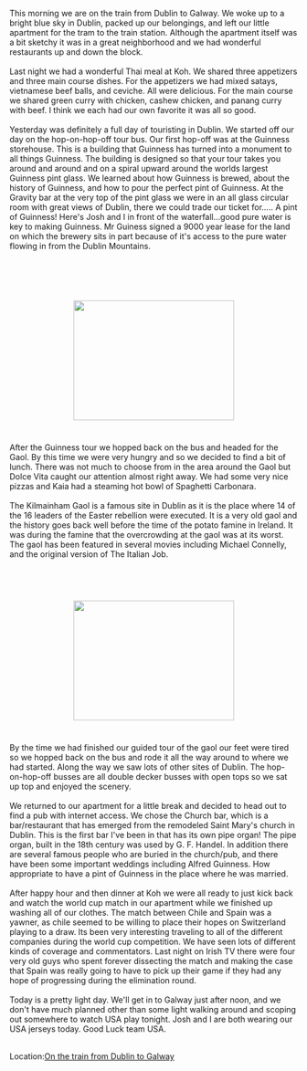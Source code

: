 <!--
.. title: A Day in Dublin
.. date: 2010/06/26
.. slug: a-day-in-dublin
.. tags: Travel
.. link: 
.. description: 
-->


This morning we are on the train from Dublin to Galway.  We woke up to a bright blue sky in Dublin, packed up our belongings, and left our little apartment for the tram to the train station.  Although the apartment itself was a bit sketchy it was in a great neighborhood and we had wonderful restaurants up and down the block.<br /><br />Last night we had a wonderful Thai meal at Koh.  We shared three appetizers and three main course dishes.  For the appetizers we had mixed satays, vietnamese beef balls, and ceviche.  All were delicious.  For the main course we shared green curry with chicken, cashew chicken, and panang curry with beef.  I think we each had our own favorite it was all so good.<br /><br />Yesterday was definitely a full day of touristing in Dublin.  We started off our day on the hop-on-hop-off tour bus.  Our first hop-off was at the Guinness storehouse.  This is a building that Guinness has turned into a monument to all things Guinness.  The building is designed so that your tour takes you around and around and on a spiral upward around the worlds largest Guinness pint glass.  We learned about how Guinness is brewed, about the history of Guinness, and how to pour the perfect pint of Guinness.  At the Gravity bar at the very top of the pint glass we were in an all glass circular room with great views of Dublin, there we could trade our ticket for..... A pint of Guinness!  Here's Josh and I in front of the waterfall...good pure water is key to making Guinness.  Mr Guiness signed a 9000 year lease for the land on which the brewery sits in part because of it's access to the pure water flowing in from the Dublin Mountains.<br /><br /><br /><br /><br /><center><a href='http://blogpress.w18.net/photos/10/06/26/731.jpg'><img src='http://blogpress.w18.net/photos/10/06/26/s_731.jpg' border='0' width='281' height='210' style='margin:5px'></a></center><br /><br />After the Guinness tour we hopped back on the bus and headed for the Gaol. By this time we were very hungry and so we decided to find a bit of lunch.  There was not much to choose from in the area around the Gaol but Dolce Vita caught our attention almost right away.  We had some very nice pizzas and Kaia had a steaming hot bowl of Spaghetti Carbonara.<br /><br />The Kilmainham Gaol is a famous site in Dublin as it is the place where 14 of the 16 leaders of the Easter rebellion were executed.  It is a very old gaol and the history goes back well before the time of the potato famine in Ireland.  It was during the famine that the overcrowding at the gaol was at its worst.  The gaol has been featured in several movies including Michael Connelly, and the original version of The Italian Job.  <br /><br /><br /><br /><br /><center><a href='http://blogpress.w18.net/photos/10/06/26/732.jpg'><img src='http://blogpress.w18.net/photos/10/06/26/s_732.jpg' border='0' width='281' height='210' style='margin:5px'></a></center><br /><br />By the time we had finished our guided tour of the gaol our feet were tired so we hopped back on the bus and rode it all the way around to where we had started.  Along the way we saw lots of other sites of Dublin.  The hop-on-hop-off busses are all double decker busses with open tops so we sat up top and enjoyed the scenery.<br /><br />We returned to our apartment for a little break and decided to head out to find a pub with internet access.  We chose the Church bar, which is a bar/restaurant that has emerged from the remodeled Saint Mary's church in Dublin.  This is the first bar I've been in that has its own pipe organ!  The pipe organ, built in the 18th century was used by G. F. Handel.  In addition there are several famous people who are buried in the church/pub, and there have been some important weddings including Alfred Guinness.  How appropriate to have a pint of Guinness in the place where he was married.<br /><br />After happy hour and then dinner at Koh we were all ready to just kick back and watch the world cup match in our apartment while we finished up washing all of our clothes.  The match between Chile and Spain was a yawner, as chile seemed to be willing to place their hopes on Switzerland playing to a draw.  Its been very interesting traveling to all of the different companies during the world cup competition.  We have seen lots of different kinds of coverage and commentators.  Last night on Irish TV there were four  very old guys who spent forever dissecting the match and making the case that Spain was really going to have to pick up their game if they had any hope of progressing during the elimination round.<br /><br />Today is a pretty light day.  We'll get in to Galway just after noon, and we don't have much planned other than some light walking around and scoping out somewhere to watch USA play tonight.  Josh and I are both wearing our USA jerseys today.  Good Luck team USA.<br /><br /><p class='blogpress_location'>Location:<a href='http://maps.google.com/maps?q=On%20the%20train%20from%20Dublin%20to%20Galway&z=10'>On the train from Dublin to Galway</a></p><div class="blogger-post-footer"><img width='1' height='1' src='https://blogger.googleusercontent.com/tracker/2759017781463016019-6269981965266059478?l=blog.bonelakesoftware.com' alt='' /></div>
